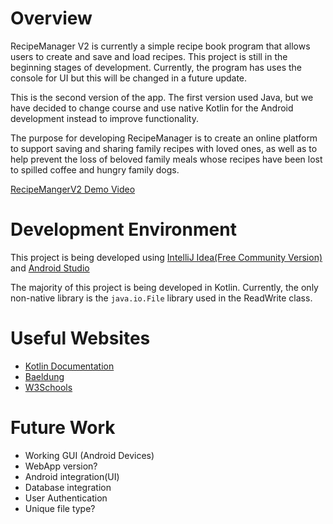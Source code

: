 # Overview

RecipeManager V2 is currently a simple recipe book program that allows users to create and save and load recipes. This 
project is still in the beginning stages of development. 
Currently, the program has uses the console for UI but this will be changed in a future update.

This is the second version of the app. The first version used Java, but we have decided to change course and use
native Kotlin for the Android development instead to improve functionality.

The purpose for developing RecipeManager is to create an online platform to support saving and sharing family recipes 
with loved ones, as well as to help prevent the loss of beloved family meals whose 
recipes have been lost to spilled coffee and hungry family dogs.

[RecipeMangerV2 Demo Video](https://youtu.be/YG96B_RXDb8)

# Development Environment

This project is being developed using [IntelliJ Idea(Free Community Version)](https://www.jetbrains.com/idea/) and [Android Studio](https://developer.android.com/studio)

The majority of this project is being developed in Kotlin. Currently, the only non-native library 
is the ```java.io.File``` library used in the ReadWrite class.

# Useful Websites

- [Kotlin Documentation](https://kotlinlang.org/docs/home.html)
- [Baeldung](https://www.baeldung.com/kotlin/)
- [W3Schools](https://www.w3schools.com/kotlin/index.php)

# Future Work

- Working GUI (Android Devices)
- WebApp version?
- Android integration(UI)
- Database integration
- User Authentication
- Unique file type?
